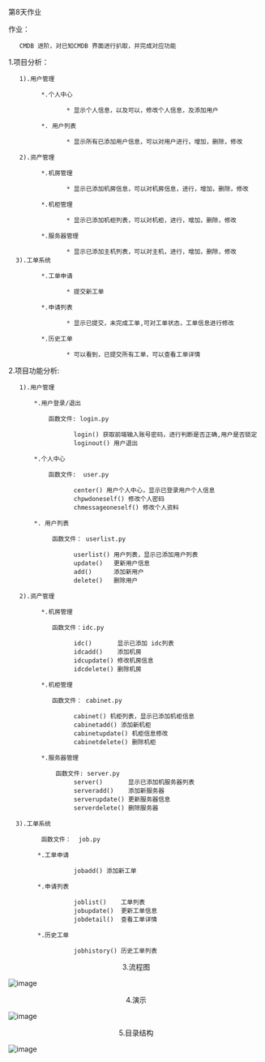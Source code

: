 第8天作业

作业：

       CMDB 进阶，对已知CMDB 界面进行扒取，并完成对应功能

1.项目分析：

       1).用户管理
	   
	         *.个人中心
			 
			        * 显示个人信息，以及可以，修改个人信息，及添加用户
				
	         *. 用户列表
			 
			        * 显示所有已添加用户信息，可以对用户进行，增加，删除，修改
			
	   2).资产管理	
	   
             *.机房管理
			 
			        * 显示已添加机房信息，可以对机房信息，进行，增加，删除，修改
			 
	         *.机柜管理
			 
			        * 显示已添加机柜列表，可以对机柜，进行，增加，删除，修改
				 
             *.服务器管理
			 
			        * 显示已添加主机列表，可以对主机，进行，增加，删除，修改				 
	  3).工单系统
	            
             *.工单申请
				
			        * 提交新工单
				
             *.申请列表
				
			        * 显示已提交，未完成工单,可对工单状态，工单信息进行修改
					
             *.历史工单
				
			        * 可以看到，已提交所有工单，可以查看工单详情
				
			
	          

	  
2.项目功能分析:

       1).用户管理
	   
	       *.用户登录/退出 
		   
		       函数文件: login.py 
			   
			          login() 获取前端输入账号密码，进行判断是否正确,用户是否锁定
			          loginout() 用户退出
                      
	       *.个人中心
		   
		       函数文件:  user.py
			   
			          center() 用户个人中心，显示已登录用户个人信息
			          chpwdoneself() 修改个人密码
			          chmessageoneself() 修改个人资料
			   
		   *. 用户列表
		       
			    函数文件： userlist.py
				
			          userlist() 用户列表，显示已添加用户列表
			          update()   更新用户信息
			          add()      添加新用户
			          delete()   删除用户
			
	   2).资产管理

             *.机房管理
			     
				函数文件：idc.py
				      
			          idc()       显示已添加 idc列表
				      idcadd()    添加机房
				      idcupdate() 修改机房信息
				      idcdelete() 删除机房
		
	         *.机柜管理
                  
                函数文件： cabinet.py
                       
 			          cabinet() 机柜列表，显示已添加机柜信息
			          cabinetadd() 添加新机柜
			          cabinetupdate() 机柜信息修改
			          cabinetdelete() 删除机柜
				 
	         *.服务器管理
         	    
				 函数文件: server.py
 			          server()       显示已添加机服务器列表
 			          serveradd()    添加新服务器
 			          serverupdate() 更新服务器信息
 			          serverdelete() 删除服务器
		
	  3).工单系统
	          
			 函数文件：  job.py
            	  
            *.工单申请
			    
 			          jobadd() 添加新工单
				
            *.申请列表
				
 			          joblist()    工单列表
 			          jobupdate()  更新工单信息
 			          jobdetail()  查看工单详情
				     
            *.历史工单
			    
 			          jobhistory() 历史工单列表
				
 				
	

	 
<center>3.流程图</center > 

![image](https://github.com/1032231418/python/blob/master/day7/liucheng.png)

<center>4.演示</center > 

![image](https://github.com/1032231418/python/blob/master/day7/zy.gif)

<center>5.目录结构</center > 

![image](https://github.com/1032231418/python/blob/master/day7/mulu.png)





